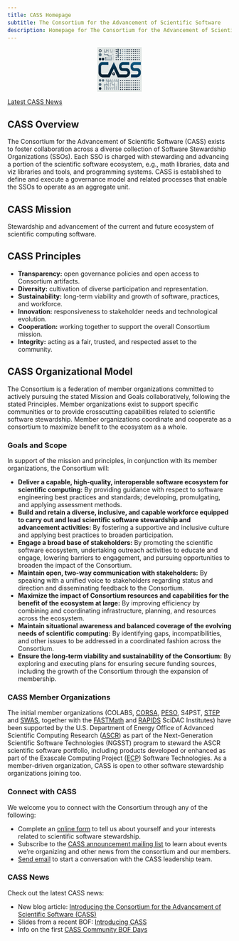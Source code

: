 ```yaml
---
title: CASS Homepage
subtitle: The Consortium for the Advancement of Scientific Software
description: Homepage for The Consortium for the Advancement of Scientific Software
---
```

<div style="display: flex; justify-content: center;">
    <img src="CASS-Logo-V2.png" width="100" height="100">
</div>

[Latest CASS News](#cass-news)


## CASS Overview

The Consortium for the Advancement of Scientific Software (CASS) exists to foster collaboration across a diverse collection of Software Stewardship Organizations (SSOs).  Each SSO is charged with stewarding and advancing a portion of the scientific software ecosystem, e.g., math libraries, data and viz libraries and tools, and programming systems.  CASS is established to define and execute a governance model and related processes that enable the SSOs to operate as an aggregate unit.

## CASS Mission
Stewardship and advancement of the current and future ecosystem of scientific computing software.

## CASS Principles

- **Transparency:** open governance policies and open access to Consortium artifacts.
- **Diversity:** cultivation of diverse participation and representation.
- **Sustainability:** long-term viability and growth of software, practices, and workforce.
- **Innovation:** responsiveness to stakeholder needs and technological evolution.
- **Cooperation:** working together to support the overall Consortium mission.
- **Integrity:** acting as a fair, trusted, and respected asset to the community.

## CASS Organizational Model

The Consortium is a federation of member organizations committed to actively pursuing the stated
Mission and Goals collaboratively, following the stated Principles. Member organizations
exist to support specific communities or to provide crosscutting capabilities related to scientific
software stewardship. Member organizations coordinate and cooperate as a consortium to maximize
benefit to the ecosystem as a whole.

### Goals and Scope
In support of the mission and principles, in conjunction with its member organizations, the Consortium
will:
- **Deliver a capable, high-quality, interoperable software ecosystem for scientific computing:** By providing guidance with respect to software engineering best practices and standards; developing, promulgating, and applying assessment methods.
- **Build and retain a diverse, inclusive, and capable workforce equipped to carry out and lead scientific software stewardship and advancement activities:** By fostering a supportive and inclusive culture and applying best practices to broaden participation.
- **Engage a broad base of stakeholders:** By promoting the scientific software ecosystem, undertaking outreach activities to educate and engage, lowering barriers to engagement, and pursuing opportunities to broaden the impact of the Consortium.
- **Maintain open, two-way communication with stakeholders:** By speaking with a unified voice to stakeholders regarding status and direction and disseminating feedback to the Consortium.
- **Maximize the impact of Consortium resources and capabilities for the benefit of the ecosystem at large:** By improving efficiency by combining and coordinating infrastructure, planning, and resources across the ecosystem.
- **Maintain situational awareness and balanced coverage of the evolving needs of scientific computing:** By identifying gaps, incompatibilities, and other issues to be addressed in a coordinated fashion across the Consortium.
- **Ensure the long-term viability and sustainability of the Consortium:** By exploring and executing plans for ensuring secure funding sources, including the growth of the Consortium through the expansion of membership.

### CASS Member Organizations

The initial member organizations (COLABS, [CORSA](https://corsa.center), [PESO](https://pesoproject.org), S4PST, [STEP](https://ascr-step.org) and [SWAS](https://swas.center), together with the [FASTMath](https://scidac5-fastmath.lbl.gov) and [RAPIDS](https://rapids.lbl.gov) SciDAC Institutes) have been supported by the U.S. Department of Energy Office of Advanced Scientific Computing Research ([ASCR](https://science.osti.gov/ascr)) as part of the Next-Generation Scientific Software Technologies (NGSST) program to steward the ASCR scientific software portfolio, including products developed or enhanced as part of the Exascale Computing Project ([ECP](https://www.exascaleproject.org)) Software Technologies. As a member-driven organization, CASS is open to other software stewardship organizations joining too.

### Connect with CASS

We welcome you to connect with the Consortium through any of the following:
- Complete an [online form](https://tinyurl.com/2024-CASS-BOFS) to tell us about yourself and your interests related to scientific software stewardship.
- Subscribe to the [CASS announcement mailing list](http://eepurl.com/iRiSnY) to learn about events we’re organizing and other news from the consortium and our members.
- [Send email](mailto:cass-steering-committee@email.ornl.gov) to start a conversation with the CASS leadership team.

### CASS News

Check out the latest CASS news:
- New blog article: [Introducing the Consortium for the Advancement of Scientific Software (CASS)](https://bssw.io/blog_posts/introducing-the-consortium-for-the-advancement-of-scientific-software-cass)
- Slides from a recent BOF: [Introducing CASS](https://cass.community/bofs2024/cass_slides.pdf)
- Info on the first [CASS Community BOF Days](bofs.html)

